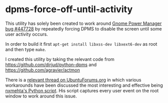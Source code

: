 dpms-force-off-until-activity
=============================

This utility has solely been created to work around [Gnome Power Manager bug #447728](https://bugs.launchpad.net/ubuntu/+source/gnome-power-manager/+bug/447728) by repeatedly forcing DPMS to disable the screen until some user activity occurs.

In order to build it first `apt-get install libxss-dev libxext6-dev` as root and then type `make`.

I created this utility by taking the relevant code from https://github.com/dirjud/python-dpms and https://github.com/agravier/actmon

There is a [relevant thread on UbuntuForums.org](http://ubuntuforums.org/showthread.php?t=1317747) in which various workarounds have been discussed the most interesting and effective being [nxmehta's Python script](http://ubuntuforums.org/showpost.php?p=9433671&postcount=24).  His script captures every user event on the root window to work around this issue.
